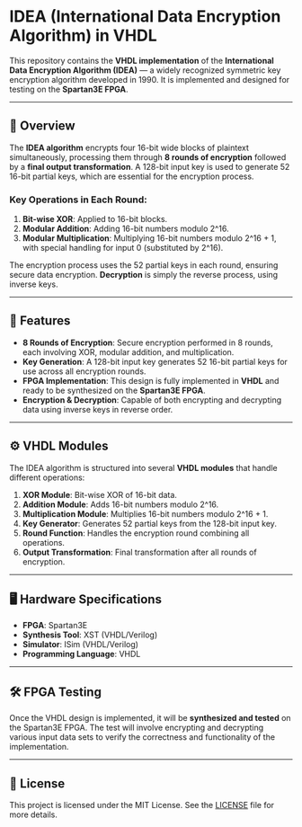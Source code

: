 
# IDEA (International Data Encryption Algorithm) in VHDL

This repository contains the **VHDL implementation** of the **International Data Encryption Algorithm (IDEA)** — a widely recognized symmetric key encryption algorithm developed in 1990. It is implemented and designed for testing on the **Spartan3E FPGA**.

---

## 🔐 **Overview**

The **IDEA algorithm** encrypts four 16-bit wide blocks of plaintext simultaneously, processing them through **8 rounds of encryption** followed by a **final output transformation**. A 128-bit input key is used to generate 52 16-bit partial keys, which are essential for the encryption process.

### Key Operations in Each Round:

1. **Bit-wise XOR**: Applied to 16-bit blocks.
2. **Modular Addition**: Adding 16-bit numbers modulo 2^16.
3. **Modular Multiplication**: Multiplying 16-bit numbers modulo 2^16 + 1, with special handling for input 0 (substituted by 2^16).

The encryption process uses the 52 partial keys in each round, ensuring secure data encryption. **Decryption** is simply the reverse process, using inverse keys.

---

## 🚀 **Features**

- **8 Rounds of Encryption**: Secure encryption performed in 8 rounds, each involving XOR, modular addition, and multiplication.
- **Key Generation**: A 128-bit input key generates 52 16-bit partial keys for use across all encryption rounds.
- **FPGA Implementation**: This design is fully implemented in **VHDL** and ready to be synthesized on the **Spartan3E FPGA**.
- **Encryption & Decryption**: Capable of both encrypting and decrypting data using inverse keys in reverse order.

---

## ⚙️ **VHDL Modules**

The IDEA algorithm is structured into several **VHDL modules** that handle different operations:

1. **XOR Module**: Bit-wise XOR of 16-bit data.
2. **Addition Module**: Adds 16-bit numbers modulo 2^16.
3. **Multiplication Module**: Multiplies 16-bit numbers modulo 2^16 + 1.
4. **Key Generator**: Generates 52 partial keys from the 128-bit input key.
5. **Round Function**: Handles the encryption round combining all operations.
6. **Output Transformation**: Final transformation after all rounds of encryption.

---

## 🖥️ **Hardware Specifications**

- **FPGA**: Spartan3E
- **Synthesis Tool**: XST (VHDL/Verilog)
- **Simulator**: ISim (VHDL/Verilog)
- **Programming Language**: VHDL

---

## 🛠️ **FPGA Testing**

Once the VHDL design is implemented, it will be **synthesized and tested** on the Spartan3E FPGA. The test will involve encrypting and decrypting various input data sets to verify the correctness and functionality of the implementation.

---

## 📜 **License**

This project is licensed under the MIT License. See the [LICENSE](LICENSE) file for more details.
